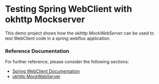 # Testing Spring WebClient with okhttp Mockserver

This demo project shows how the *okhttp MockWebServer* can be used to test
WebClient code in a spring webflux application.

### Reference Documentation
For further reference, please consider the following sections:


- [Spring WebClient Documentation](https://docs.spring.io/spring-framework/docs/current/spring-framework-reference/web-reactive.html#webflux-client)
- [okhttp MockWebServer](https://github.com/square/okhttp/tree/master/mockwebserver)
